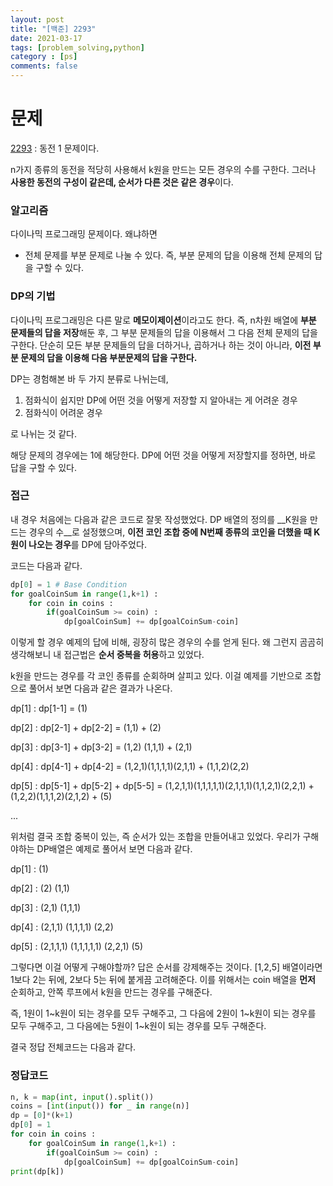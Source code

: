 ```yaml
---
layout: post
title: "[백준] 2293"
date: 2021-03-17
tags: [problem_solving,python]
category : [ps]
comments: false
---
```




# 문제

[2293](https://www.acmicpc.net/problem/2293) : 동전 1 문제이다.

n가지 종류의 동전을 적당히 사용해서 k원을 만드는 모든 경우의 수를 구한다. 그러나 **사용한 동전의 구성이 같은데, 순서가 다른 것은 같은 경우**이다.



### 알고리즘

다이나믹 프로그래밍 문제이다. 왜냐하면

- 전체 문제를 부분 문제로 나눌 수 있다. 즉, 부분 문제의 답을 이용해 전체 문제의 답을 구할 수 있다.



### DP의 기법

다이나믹 프로그래밍은 다른 말로 **메모이제이션**이라고도 한다. 즉, n차원 배열에 **부분 문제들의 답을 저장**해둔 후, 그 부분 문제들의 답을 이용해서 그 다음 전체 문제의 답을 구한다. 단순히 모든 부분 문제들의 답을 더하거나, 곱하거나 하는 것이 아니라, **이전 부분 문제의 답을 이용해 다음 부분문제의 답을 구한다.** 

DP는 경험해본 바 두 가지 분류로 나뉘는데,

1. 점화식이 쉽지만 DP에 어떤 것을 어떻게 저장할 지 알아내는 게 어려운 경우
2. 점화식이 어려운 경우

로 나뉘는 것 같다.

해당 문제의 경우에는 1에 해당한다. DP에 어떤 것을 어떻게 저장할지를 정하면, 바로 답을 구할 수 있다.



### 접근

내 경우 처음에는 다음과 같은 코드로 잘못 작성했었다. DP 배열의 정의를 __K원을 만드는 경우의 수__로 설정했으며, **이전 코인 조합 중에 N번째 종류의 코인을 더했을 때 K원이 나오는 경우**를 DP에 담아주었다.

코드는 다음과 같다.

```python
dp[0] = 1 # Base Condition
for goalCoinSum in range(1,k+1) :
	for coin in coins :
        if(goalCoinSum >= coin) :
            dp[goalCoinSum] += dp[goalCoinSum-coin]
```

이렇게 할 경우 예제의 답에 비해, 굉장히 많은 경우의 수를 얻게 된다. 왜 그런지 곰곰히 생각해보니 내 접근법은 **순서 중복을 허용**하고 있었다.

k원을 만드는 경우를 각 코인 종류를 순회하며 살피고 있다. 이걸 예제를 기반으로 조합으로 풀어서 보면 다음과 같은 결과가 나온다.

dp[1] : dp[1-1] = (1)

dp[2] : dp[2-1] + dp[2-2] = (1,1) + (2)

dp[3] : dp[3-1] + dp[3-2] = (1,2) (1,1,1) + (2,1)

dp[4] : dp[4-1] + dp[4-2] = (1,2,1)(1,1,1,1)(2,1,1) + (1,1,2)(2,2)

dp[5] : dp[5-1] + dp[5-2] + dp[5-5] = (1,2,1,1)(1,1,1,1,1)(2,1,1,1)(1,1,2,1)(2,2,1) + (1,2,2)(1,1,1,2)(2,1,2) + (5)

...

위처럼 결국 조합 중복이 있는, 즉 순서가 있는 조합을 만들어내고 있었다. 우리가 구해야하는 DP배열은 예제로 풀어서 보면 다음과 같다.

dp[1] : (1)

dp[2] : (2) (1,1) 

dp[3] : (2,1) (1,1,1) 

dp[4] : (2,1,1) (1,1,1,1) (2,2)

dp[5] : (2,1,1,1) (1,1,1,1,1) (2,2,1) (5)

그렇다면 이걸 어떻게 구해야할까? 답은 순서를 강제해주는 것이다. [1,2,5] 배열이라면 1보다 2는 뒤에, 2보다 5는 뒤에 붙게끔 고려해준다. 이를 위해서는 coin 배열을 **먼저** 순회하고, 안쪽 루프에서 k원을 만드는 경우를 구해준다.

즉, 1원이 1~k원이 되는 경우를 모두 구해주고, 그 다음에 2원이 1~k원이 되는 경우를 모두 구해주고, 그 다음에는 5원이 1~k원이 되는 경우를 모두 구해준다. 

결국 정답 전체코드는 다음과 같다.



### 정답코드

```python
n, k = map(int, input().split())
coins = [int(input()) for _ in range(n)]
dp = [0]*(k+1)
dp[0] = 1
for coin in coins :
    for goalCoinSum in range(1,k+1) :
        if(goalCoinSum >= coin) :
            dp[goalCoinSum] += dp[goalCoinSum-coin]
print(dp[k])
```

